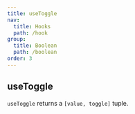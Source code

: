 ```yaml
---
title: useToggle
nav:
  title: Hooks
  path: /hook
group:
  title: Boolean
  path: /boolean
order: 3
---
```


## useToggle

`useToggle` returns a `[value, toggle]` tuple.
